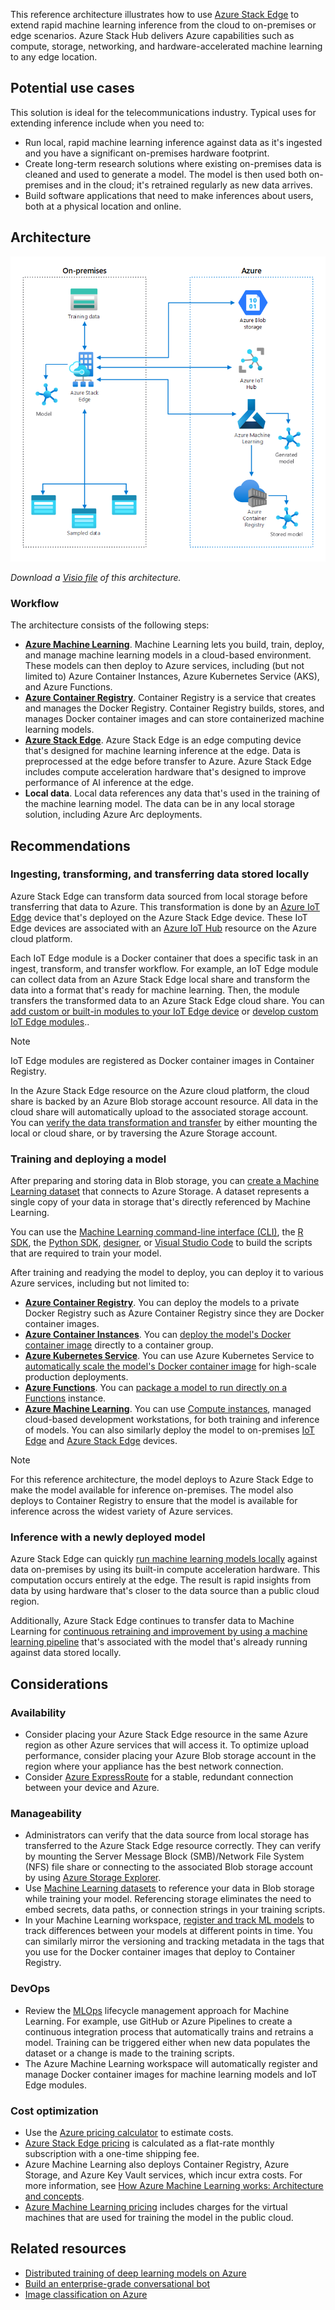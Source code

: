This reference architecture illustrates how to use [Azure Stack Edge][azure-stack-edge] to extend rapid machine learning inference from the cloud to on-premises or edge scenarios. Azure Stack Hub delivers Azure capabilities such as compute, storage, networking, and hardware-accelerated machine learning to any edge location.

## Potential use cases

This solution is ideal for the telecommunications industry. Typical uses for extending inference include when you need to:

- Run local, rapid machine learning inference against data as it's ingested and you have a significant on-premises hardware footprint.
- Create long-term research solutions where existing on-premises data is cleaned and used to generate a model. The model is then used both on-premises and in the cloud; it's retrained regularly as new data arrives.
- Build software applications that need to make inferences about users, both at a physical location and online.

## Architecture

![Architecture diagram: on-premises data training a model in Azure Machine Learning, with model deployed back to the edge for inference.][architectural-diagram]

*Download a [Visio file][architectural-diagram-visio-source] of this architecture.*

### Workflow

The architecture consists of the following steps:

- **[Azure Machine Learning][azure-machine-learning]**. Machine Learning lets you build, train, deploy, and manage machine learning models in a cloud-based environment. These models can then deploy to Azure services, including (but not limited to) Azure Container Instances, Azure Kubernetes Service (AKS), and Azure Functions.
- **[Azure Container Registry][azure-container-registry]**. Container Registry is a service that creates and manages the Docker Registry. Container Registry builds, stores, and manages Docker container images and can store containerized machine learning models.
- **[Azure Stack Edge][azure-stack-edge]**. Azure Stack Edge is an edge computing device that's designed for machine learning inference at the edge. Data is preprocessed at the edge before transfer to Azure. Azure Stack Edge includes compute acceleration hardware that's designed to improve performance of AI inference at the edge.
- **Local data**. Local data references any data that's used in the training of the machine learning model. The data can be in any local storage solution, including Azure Arc deployments.

## Recommendations

### Ingesting, transforming, and transferring data stored locally

Azure Stack Edge can transform data sourced from local storage before transferring that data to Azure. This transformation is done by an [Azure IoT Edge][azure-iot-edge] device that's deployed on the Azure Stack Edge device. These IoT Edge devices are associated with an [Azure IoT Hub][azure-iot-hub] resource on the Azure cloud platform.

Each IoT Edge module is a Docker container that does a specific task in an ingest, transform, and transfer workflow. For example, an IoT Edge module can collect data from an Azure Stack Edge local share and transform the data into a format that's ready for machine learning. Then, the module transfers the transformed data to an Azure Stack Edge cloud share. You can [add custom or built-in modules to your IoT Edge device][azure-stack-edge-modules-add] or [develop custom IoT Edge modules][azure-stack-edge-modules-add-custom]..

> [!NOTE]
> IoT Edge modules are registered as Docker container images in Container Registry.

In the Azure Stack Edge resource on the Azure cloud platform, the cloud share is backed by an Azure Blob storage account resource. All data in the cloud share will automatically upload to the associated storage account. You can [verify the data transformation and transfer][azure-stack-edge-transfer-verify] by either mounting the local or cloud share, or by traversing the Azure Storage account.

### Training and deploying a model

After preparing and storing data in Blob storage, you can [create a Machine Learning dataset][azure-machine-learning-datasets-create] that connects to Azure Storage. A dataset represents a single copy of your data in storage that's directly referenced by Machine Learning.

You can use the [Machine Learning command-line interface (CLI)][azure-machine-learning-cli], the [R SDK][azure-machine-learning-sdk-r], the [Python SDK][azure-machine-learning-sdk-python], [designer][azure-machine-learning-designer], or [Visual Studio Code][visual-studio-code] to build the scripts that are required to train your model.

After training and readying the model to deploy, you can deploy it to various Azure services, including but not limited to:

- **[Azure Container Registry][azure-container-registry]**. You can deploy the models to a private Docker Registry such as Azure Container Registry since they are Docker container images.
- **[Azure Container Instances][azure-container-instances]**. You can [deploy the model's Docker container image][azure-machine-learning-deploy-model-aci] directly to a container group.
- **[Azure Kubernetes Service][azure-kubernetes-service]**. You can use Azure Kubernetes Service to [automatically scale the model's Docker container image][azure-machine-learning-deploy-model-aks] for high-scale production deployments.
- **[Azure Functions][azure-functions]**. You can [package a model to run directly on a Functions][azure-machine-learning-deploy-model-functions] instance.
- **[Azure Machine Learning][azure-machine-learning]**. You can use [Compute instances][azure-machine-learning-compute-instance], managed cloud-based development workstations, for both training and inference of models. You can also similarly deploy the model to on-premises [IoT Edge][azure-iot-edge] and [Azure Stack Edge][azure-stack-edge] devices.

> [!NOTE]
> For this reference architecture, the model deploys to Azure Stack Edge to make the model available for inference on-premises. The model also deploys to Container Registry to ensure that the model is available for inference across the widest variety of Azure services.

### Inference with a newly deployed model

Azure Stack Edge can quickly [run machine learning models locally][azure-stack-edge-compute] against data on-premises by using its built-in compute acceleration hardware. This computation occurs entirely at the edge. The result is rapid insights from data by using hardware that's closer to the data source than a public cloud region.

Additionally, Azure Stack Edge continues to transfer data to Machine Learning for [continuous retraining and improvement by using a machine learning pipeline][azure-machine-learning-pipelines] that's associated with the model that's already running against data stored locally.

## Considerations

### Availability

- Consider placing your Azure Stack Edge resource in the same Azure region as other Azure services that will access it. To optimize upload performance, consider placing your Azure Blob storage account in the region where your appliance has the best network connection.
- Consider [Azure ExpressRoute][azure-expressroute] for a stable, redundant connection between your device and Azure.

### Manageability

- Administrators can verify that the data source from local storage has transferred to the Azure Stack Edge resource correctly. They can verify by mounting the Server Message Block (SMB)/Network File System (NFS) file share or connecting to the associated Blob storage account by using [Azure Storage Explorer][azure-storage-explorer].
- Use [Machine Learning datasets][azure-machine-learning-datasets] to reference your data in Blob storage while training your model. Referencing storage eliminates the need to embed secrets, data paths, or connection strings in your training scripts.
- In your Machine Learning workspace, [register and track ML models][azure-machine-learning-register-model] to track differences between your models at different points in time. You can similarly mirror the versioning and tracking metadata in the tags that you use for the Docker container images that deploy to Container Registry.

### DevOps

- Review the [MLOps][azure-machine-learning-mlops] lifecycle management approach for Machine Learning. For example, use GitHub or Azure Pipelines to create a continuous integration process that automatically trains and retrains a model. Training can be triggered either when new data populates the dataset or a change is made to the training scripts.
- The Azure Machine Learning workspace will automatically register and manage Docker container images for machine learning models and IoT Edge modules.

### Cost optimization

- Use the [Azure pricing calculator][azure-pricing-calculator] to estimate costs.
- [Azure Stack Edge pricing][azure-stack-edge-pricing] is calculated as a flat-rate monthly subscription with a one-time shipping fee.
- Azure Machine Learning also deploys Container Registry, Azure Storage, and Azure Key Vault services, which incur extra costs. For more information, see [How Azure Machine Learning works: Architecture and concepts][azure-machine-learning-architecture].
- [Azure Machine Learning pricing][azure-machine-learning-pricing] includes charges for the virtual machines that are used for training the model in the public cloud.

## Related resources

 - [Distributed training of deep learning models on Azure](../reference-architectures/ai/training-deep-learning.yml)
 - [Build an enterprise-grade conversational bot](../reference-architectures/ai/conversational-bot.yml)
 - [Image classification on Azure](../example-scenario/ai/intelligent-apps-image-processing.yml)

[architectural-diagram]: ./images/deploy-ai-ml-azure-stack-edge.png
[architectural-diagram-visio-source]: https://arch-center.azureedge.net/deploy-ai-ml-azure-stack-edge.vsdx
[azure-container-instances]: /azure/container-instances/
[azure-container-registry]: /azure/container-registry/
[azure-expressroute]: /azure/expressroute/
[azure-functions]: /azure/azure-functions/
[azure-iot-edge]: /azure/iot-edge/
[azure-iot-hub]: /azure/iot-hub/
[azure-kubernetes-service]: /azure/aks/
[azure-machine-learning]: /azure/machine-learning/
[azure-machine-learning-cli]: /azure/machine-learning/reference-azure-machine-learning-cli
[azure-machine-learning-architecture]: /azure/machine-learning/concept-azure-machine-learning-architecture
[azure-machine-learning-compute-instance]: /azure/machine-learning/concept-compute-instance
[azure-machine-learning-datasets-create]: /azure/machine-learning/how-to-access-data
[azure-machine-learning-datasets]: /azure/machine-learning/how-to-create-register-datasets
[azure-machine-learning-deploy-model-aci]: /azure/machine-learning/how-to-deploy-azure-container-instance
[azure-machine-learning-deploy-model-aks]: /azure/machine-learning/how-to-deploy-azure-kubernetes-service
[azure-machine-learning-deploy-model-functions]: /azure/machine-learning/how-to-deploy-functions
[azure-machine-learning-designer]: /azure/machine-learning/concept-designer
[azure-machine-learning-mlops]: /azure/machine-learning/concept-model-management-and-deployment
[azure-machine-learning-pipelines]: /azure/machine-learning/concept-ml-pipelines
[azure-machine-learning-pricing]: https://azure.microsoft.com/pricing/details/machine-learning/
[azure-machine-learning-register-model]: /azure/machine-learning/concept-model-management-and-deployment#register-and-track-ml-models
[azure-machine-learning-sdk-python]: /python/api/overview/azure/ml/?view=azure-ml-py&preserve-view=true
[azure-machine-learning-sdk-r]: https://azure.github.io/azureml-sdk-for-r/reference/index.html
[azure-pricing-calculator]: https://azure.microsoft.com/pricing/calculator/
[azure-stack-edge]: /azure/databox-online/
[azure-stack-edge-compute]: /azure/machine-learning/how-to-deploy-fpga-web-service#deploy-to-a-local-edge-server
[azure-stack-edge-modules-add]: /azure/databox-online/azure-stack-edge-deploy-configure-compute-advanced#add-a-module
[azure-stack-edge-modules-add-custom]: /azure/databox-online/azure-stack-edge-create-iot-edge-module
[azure-stack-edge-pricing]: https://azure.microsoft.com/pricing/details/azure-stack/edge/
[azure-stack-edge-transfer-verify]: /azure/databox-online/azure-stack-edge-deploy-configure-compute#verify-data-transform-and-transfer
[azure-storage-explorer]: https://azure.microsoft.com/features/storage-explorer/
[visual-studio-code]: https://code.visualstudio.com
